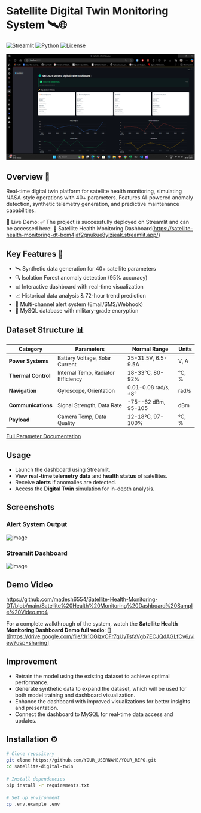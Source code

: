 # Satellite Digital Twin Monitoring System 🛰️🌐

[![Streamlit](https://img.shields.io/badge/Streamlit-FF4B4B?style=for-the-badge&logo=Streamlit&logoColor=white)](https://streamlit.io/)
[![Python](https://img.shields.io/badge/Python-3.9+-blue?style=for-the-badge&logo=python)](https://www.python.org/)
[![License](https://img.shields.io/badge/License-MIT-green?style=for-the-badge)](LICENSE)

<div align="center">
  <img src="https://github.com/madesh6554/Satellite-Health-Monitoring-DT/blob/main/Dashboard.png" alt="Dashboard Preview" width="800">
</div>

## Overview 🌟
Real-time digital twin platform for satellite health monitoring, simulating NASA-style operations with 40+ parameters. Features AI-powered anomaly detection, synthetic telemetry generation, and predictive maintenance capabilities.

🚀 Live Demo:
✅ The project is successfully deployed on Streamlit and can be accessed here:
🔗 Satellite Health Monitoring Dashboard(https://satellite-health-monitoring-dt-bom4jaf2gnukue8yizjeak.streamlit.app/)

## Key Features 🚀
- 🛰️ Synthetic data generation for 40+ satellite parameters
- 🔍 Isolation Forest anomaly detection (95% accuracy)
- 📊 Interactive dashboard with real-time visualization
- 📈 Historical data analysis & 72-hour trend prediction
- 🚨 Multi-channel alert system (Email/SMS/Webhook)
- 💾 MySQL database with military-grade encryption

## Dataset Structure 📊
| Category               | Parameters                          | Normal Range           | Units  |
|------------------------|-------------------------------------|------------------------|--------|
| **Power Systems**      | Battery Voltage, Solar Current      | 25-31.5V, 6.5-9.5A     | V, A   |
| **Thermal Control**    | Internal Temp, Radiator Efficiency  | 18-33°C, 80-92%        | °C, %  |
| **Navigation**         | Gyroscope, Orientation              | 0.01-0.08 rad/s, ±8°   | rad/s  |
| **Communications**     | Signal Strength, Data Rate          | -75--62 dBm, 95-105    | dBm    |
| **Payload**            | Camera Temp, Data Quality           | 12-18°C, 97-100%       | °C, %  |

[Full Parameter Documentation](https://github.com/madesh6554/Satellite-Health-Monitoring-DT/blob/main/DATA.md)


## Usage

- Launch the dashboard using Streamlit.
- View **real-time telemetry data** and **health status** of satellites.
- Receive **alerts** if anomalies are detected.
- Access the **Digital Twin** simulation for in-depth analysis.

## Screenshots
### Alert System Output

![image](https://github.com/user-attachments/assets/bb20a09e-3aa2-4e8b-9382-41f660055ec0)


### Streamlit Dashboard

![image](https://github.com/user-attachments/assets/71d3983d-94db-4ce0-ab1e-8fa62ba59f41)


## Demo Video
https://github.com/madesh6554/Satellite-Health-Monitoring-DT/blob/main/Satellite%20Health%20Monitoring%20Dashboard%20Sample%20Video.mp4

For a complete walkthrough of the system, watch the **Satellite Health Monitoring Dashboard Demo full vedio**:
[]\([https://drive.google.com/file/d/1OGIzvOFr7qUyTsfaVgb7ECJQdAGLfCv6/view?usp=sharing]
## Improvement

- Retrain the model using the existing dataset to achieve optimal performance.
- Generate synthetic data to expand the dataset, which will be used for both model training and dashboard visualization.
- Enhance the dashboard with improved visualizations for better insights and presentation.
- Connect the dashboard to MySQL for real-time data access and updates.


## Installation ⚙️
```bash
# Clone repository
git clone https://github.com/YOUR_USERNAME/YOUR_REPO.git
cd satellite-digital-twin

# Install dependencies
pip install -r requirements.txt

# Set up environment
cp .env.example .env
